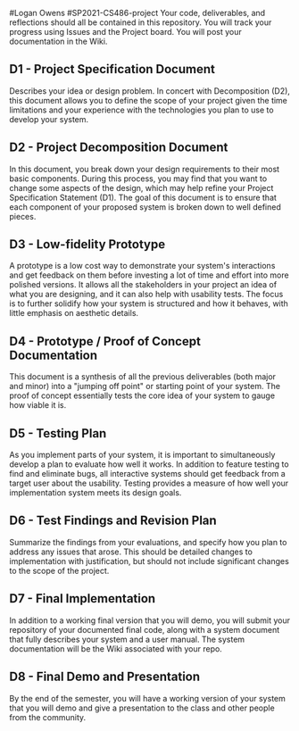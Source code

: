 #Logan Owens
#SP2021-CS486-project
Your code, deliverables, and reflections should all be contained in this repository. 
You will track your progress using Issues and the Project board.
You will post your documentation in the Wiki. 

## D1 - Project Specification Document

Describes your idea or design problem. In concert with Decomposition (D2), this document allows you to define the scope of your project given the time limitations and your experience with the technologies you plan to use to develop your system.

## D2 - Project Decomposition Document

In this document, you break down your design requirements to their most basic components. During this process, you may find that you want to change some aspects of the design, which may help refine your Project Specification Statement (D1). The goal of this document is to ensure that each component of your proposed system is broken down to well defined pieces.

## D3 - Low-fidelity Prototype

A prototype is a low cost way to demonstrate your system's interactions and get feedback on them before investing a lot of time and effort into more polished versions. It allows all the stakeholders in your project an idea of what you are designing, and it can also help with usability tests. The focus is to further solidify how your system is structured and how it behaves, with little emphasis on aesthetic details.

## D4 - Prototype / Proof of Concept Documentation

This document is a synthesis of all the previous deliverables (both major and minor) into a "jumping off point" or starting point of your system. The proof of concept essentially tests the core idea of your system to gauge how viable it is.

## D5 - Testing Plan

As you implement parts of your system, it is important to simultaneously develop a plan to evaluate how well it works. In addition to feature testing to find and eliminate bugs, all interactive systems should get feedback from a target user about the usability. Testing provides a measure of how well your implementation system meets its design goals. 

## D6 - Test Findings and Revision Plan

Summarize the findings from your evaluations, and specify how you plan to address any issues that arose. This should be detailed changes to implementation with justification, but should not include significant changes to the scope of the project.

## D7 - Final Implementation

In addition to a working final version that you will demo, you will submit your repository of your documented final code, along with a system document that fully describes your system and a user manual. The system documentation will be the Wiki associated with your repo. 

## D8 - Final Demo and Presentation

By the end of the semester, you will have a working version of your system that you will demo and give a presentation to the class and other people from the community.

